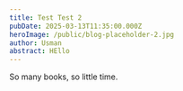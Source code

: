 ```yaml
---
title: Test Test 2
pubDate: 2025-03-13T11:35:00.000Z
heroImage: /public/blog-placeholder-2.jpg
author: Usman
abstract: HEllo
---
```


So many books, so little time.
